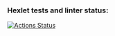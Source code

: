 ### Hexlet tests and linter status:
[![Actions Status](https://github.com/JonnyPovidlos/java-project-71/actions/workflows/hexlet-check.yml/badge.svg)](https://github.com/JonnyPovidlos/java-project-71/actions)